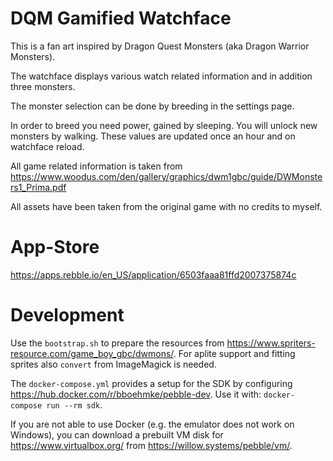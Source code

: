 # DQM Gamified Watchface

This is a fan art inspired by Dragon Quest Monsters (aka Dragon Warrior Monsters).

The watchface displays various watch related information and in addition three monsters.

The monster selection can be done by breeding in the settings page.

In order to breed you need power, gained by sleeping. You will unlock new monsters by walking. These values are updated once an hour and on watchface reload.

All game related information is taken from
https://www.woodus.com/den/gallery/graphics/dwm1gbc/guide/DWMonsters1_Prima.pdf

All assets have been taken from the original game with no credits to myself.

# App-Store

https://apps.rebble.io/en_US/application/6503faaa81ffd2007375874c

# Development

Use the `bootstrap.sh` to prepare the resources from https://www.spriters-resource.com/game_boy_gbc/dwmons/. For aplite support and fitting sprites also `convert` from ImageMagick is needed.

The `docker-compose.yml` provides a setup for the SDK by configuring https://hub.docker.com/r/bboehmke/pebble-dev. Use it with:
`docker-compose run --rm sdk`.

If you are not able to use Docker (e.g. the emulator does not work on Windows), you can download a prebuilt VM disk for https://www.virtualbox.org/ from https://willow.systems/pebble/vm/.
